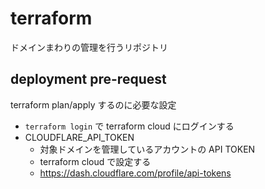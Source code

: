 # terraform

ドメインまわりの管理を行うリポジトリ

## deployment pre-request

terraform plan/apply するのに必要な設定

- `terraform login` で terraform cloud にログインする
- CLOUDFLARE_API_TOKEN
  - 対象ドメインを管理しているアカウントの API TOKEN
  - terraform cloud で設定する
  - <https://dash.cloudflare.com/profile/api-tokens>
